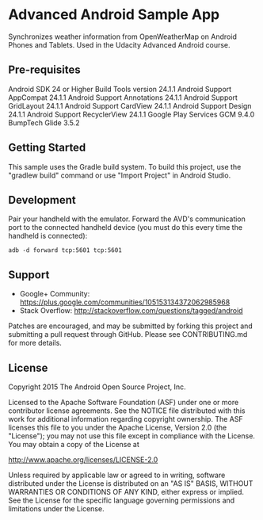 Advanced Android Sample App
===================================

Synchronizes weather information from OpenWeatherMap on Android Phones and Tablets. Used in the Udacity Advanced Android course.

Pre-requisites
--------------
Android SDK 24 or Higher
Build Tools version 24.1.1
Android Support AppCompat 24.1.1
Android Support Annotations 24.1.1
Android Support GridLayout 24.1.1
Android Support CardView 24.1.1
Android Support Design 24.1.1
Android Support RecyclerView 24.1.1
Google Play Services GCM 9.4.0
BumpTech Glide 3.5.2


Getting Started
---------------
This sample uses the Gradle build system.  To build this project, use the
"gradlew build" command or use "Import Project" in Android Studio.



Development
---------------

Pair your handheld with the emulator.
Forward the AVD's communication port to the connected handheld device (you must do this every time the handheld is connected):

```
adb -d forward tcp:5601 tcp:5601
```

Support
-------

- Google+ Community: https://plus.google.com/communities/105153134372062985968
- Stack Overflow: http://stackoverflow.com/questions/tagged/android

Patches are encouraged, and may be submitted by forking this project and
submitting a pull request through GitHub. Please see CONTRIBUTING.md for more details.

License
-------
Copyright 2015 The Android Open Source Project, Inc.

Licensed to the Apache Software Foundation (ASF) under one or more contributor
license agreements.  See the NOTICE file distributed with this work for
additional information regarding copyright ownership.  The ASF licenses this
file to you under the Apache License, Version 2.0 (the "License"); you may not
use this file except in compliance with the License.  You may obtain a copy of
the License at

http://www.apache.org/licenses/LICENSE-2.0

Unless required by applicable law or agreed to in writing, software
distributed under the License is distributed on an "AS IS" BASIS, WITHOUT
WARRANTIES OR CONDITIONS OF ANY KIND, either express or implied.  See the
License for the specific language governing permissions and limitations under
the License.

